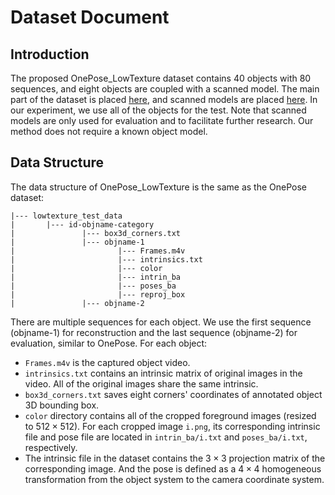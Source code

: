 # Dataset Document
## Introduction
The proposed OnePose_LowTexture dataset contains 40 objects with 80 sequences, and eight objects are coupled with a scanned model. The main part of the dataset is placed [here](https://drive.google.com/file/d/12CTxpKKskhbw40eR15tlIzl54DGeVwMi/view?usp=drive_link), and scanned models are placed [here](https://drive.google.com/file/d/1I_6fj9ubtEhJDrCCof0ohUJ3qXelvxRA/view?usp=sharing). In our experiment, we use all of the objects for the test.
Note that scanned models are only used for evaluation and to facilitate further research. Our method does not require a known object model.

## Data Structure
The data structure of OnePose_LowTexture is the same as the OnePose dataset:
```
|--- lowtexture_test_data
|       |--- id-objname-category
|               |--- box3d_corners.txt
|               |--- objname-1
|                       |--- Frames.m4v
|                       |--- intrinsics.txt
|                       |--- color
|                       |--- intrin_ba
|                       |--- poses_ba
|                       |--- reproj_box
|               |--- objname-2

```
There are multiple sequences for each object. We use the first sequence (objname-1) for reconstruction and the last sequence (objname-2) for evaluation, similar to OnePose.
For each object:
* `Frames.m4v` is the captured object video.
* `intrinsics.txt` contains an intrinsic matrix of original images in the video. All of the original images share the same intrinsic.
* `box3d_corners.txt` saves eight corners' coordinates of annotated object 3D bounding box.
* `color` directory contains all of the cropped foreground images (resized to $512\times512$). For each cropped image `i.png`, its corresponding intrinsic file and pose file are located in `intrin_ba/i.txt` and `poses_ba/i.txt`, respectively.
* The intrinsic file in the dataset contains the $3\times3$ projection matrix of the corresponding image. And the pose is defined as a $4\times4$ homogeneous transformation from the object system to the camera coordinate system.
